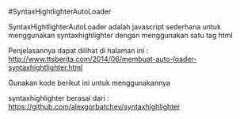 #SyntaxHightlighterAutoLoader

SyntaxHightlighterAutoLoader adalah javascript sederhana untuk menggunakan syntaxhighlighter dengan menggunakan satu tag html 

Penjelasannya dapat dilihat di halaman ini : http://www.ttsberita.com/2014/06/membuat-auto-loader-syntaxhightlighter.html

Gunakan kode berikut ini untuk menggunakannya

<script type="text/javascript" src="myautoloder.js"></script>  


syntaxhighlighter berasal dari   : https://github.com/alexgorbatchev/syntaxhighlighter

